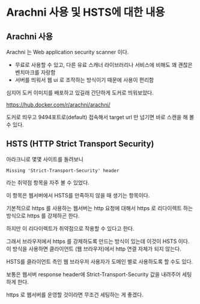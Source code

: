# Arachni 사용 및 HSTS에 대한 내용

## Arachni 사용

Arachni 는 Web application security scanner 이다.

- 무료로 사용할 수 있고, 다른 유료 스캐너 라이브러리나 서비스에 비해도 꽤 괜찮은 벤치마크를 자랑함
- 서버를 띄워서 웹 ui 로 조작하는 방식이기 때문에 사용이 편리함

심지어 도커 이미지를 배포하고 있길래 간단하게 도커로 띄워보았다.

https://hub.docker.com/r/arachni/arachni/

도커로 띄우고 9494포트로(default) 접속해서 target url 만 넘기면 바로 스캔을 해 볼 수 있다.

## HSTS (HTTP Strict Transport Security)

아라크니로 몇몇 사이트를 돌려보니

```
Missing 'Strict-Transport-Security' header
```

라는 취약점 항목을 자주 볼 수 있었다.

이 항목은 웹서버에서 HSTS를 만족하지 않을 때 생기는 항목이다.

기본적으로 https 를 사용하는 웹서버는 http 요청에 대해서 https 로 리다이렉트 하는 방식으로 https 를 강제하곤 한다.

하지만 이 리다이렉트가 취약점으로 작용할 수 있다고 한다.

그래서 브라우저에서 https 를 강제하도록 만드는 방식이 있는데 이것이 HSTS 이다. 이 방식을 사용하면 클라이언트 (웹 브라우저)에서 http 연결 자체가 되지 않는다.

HSTS를 클라이언트 측인 웹 브라우저 사용자가 도메인 별로 사용하도록 할 수도 있다.

보통은 웹서버 response header에 Strict-Transport-Security 값을 내려주어 세팅하게 한다.

https 로 웹서버를 운영할 것이라면 무조건 세팅하는 게 좋겠다.
